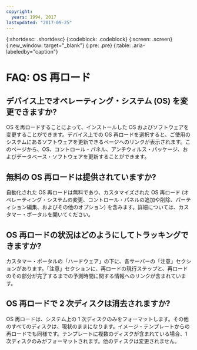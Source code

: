 ```yaml
---
copyright:
  years: 1994, 2017
lastupdated: "2017-09-25"
---
```


{:shortdesc: .shortdesc}
{:codeblock: .codeblock}
{:screen: .screen}
{:new_window: target="_blank"}
{:pre: .pre}
{:table: .aria-labeledby="caption"}

# FAQ: OS 再ロード

## デバイス上でオペレーティング・システム (OS) を変更できますか?

OS を再ロードすることによって、インストールした OS およびソフトウェアを変更することができます<!--[OS Reload](perform-os-reload-device.html){:new_window}-->。デバイス上での OS 再ロードを選択すると、ご使用のシステムにあるソフトウェアを更新できるページへのリンクが表示されます。このページから、OS、コントロール・パネル、アンチウィルス・パッケージ、およびデータベース・ソフトウェアを更新することができます。

## 無料の OS 再ロードは提供されていますか?

自動化された OS 再ロードは無料であり、カスタマイズされた OS 再ロード (オペレーティング・システムの変更、コントロール・パネルの追加や削除、パーティション編集、およびその他のオプション) を含みます。詳細については、カスタマー・ポータルを開いてください。

## OS 再ロードの状況はどのようにしてトラッキングできますか?

カスタマー・ポータルの「ハードウェア」の下に、各サーバーの「注意」セクションがあります。「注意」セクションに、再ロードの現行ステップと、再ロードのその部分が完了するまでの予測時間に関する情報へのリンクが含まれています。

## OS 再ロードで 2 次ディスクは消去されますか?

OS 再ロードは、システム上の 1 次ディスクのみをフォーマットします。その他のすべてのディスクは、現状のままになります。イメージ・テンプレートからの再ロードでも同様です。テンプレートに複数のディスクが含まれている場合、1 次ディスクのみがフォーマットされます。他のディスクは変更されません。
